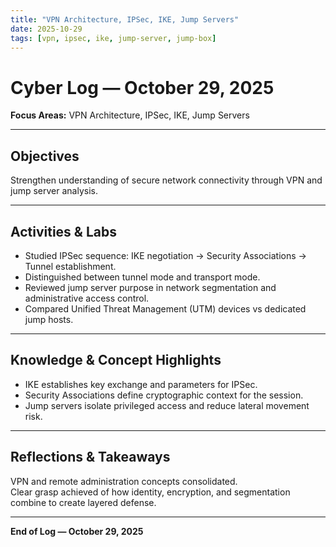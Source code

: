 ```yaml
---
title: "VPN Architecture, IPSec, IKE, Jump Servers"
date: 2025-10-29
tags: [vpn, ipsec, ike, jump-server, jump-box]
---
```


# Cyber Log — October 29, 2025
**Focus Areas:** VPN Architecture, IPSec, IKE, Jump Servers  

---

## Objectives
Strengthen understanding of secure network connectivity through VPN and jump server analysis.

---

## Activities & Labs
- Studied IPSec sequence: IKE negotiation → Security Associations → Tunnel establishment.  
- Distinguished between tunnel mode and transport mode.  
- Reviewed jump server purpose in network segmentation and administrative access control.  
- Compared Unified Threat Management (UTM) devices vs dedicated jump hosts.  

---

## Knowledge & Concept Highlights
- IKE establishes key exchange and parameters for IPSec.  
- Security Associations define cryptographic context for the session.  
- Jump servers isolate privileged access and reduce lateral movement risk.

---

## Reflections & Takeaways
VPN and remote administration concepts consolidated.  
Clear grasp achieved of how identity, encryption, and segmentation combine to create layered defense.

---

**End of Log — October 29, 2025**

